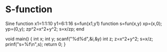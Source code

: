 # S-function
Sine function
x1=1:1:10
y1=6:1:16
s=fun(x1,y1)
function s=fun(x,y)
 xp=(x,0);
 yp=(0,y);
 zp^2=x^2+y^2;
 s=x/zp;
end 

void main()
{
  int x;
  int y;
  scanf("%d%d",&i,&y)
  int z;
  z=x^2+y^2;
  s=x/z;
  prinf("s=%f\n",s);
  return 0;
}
